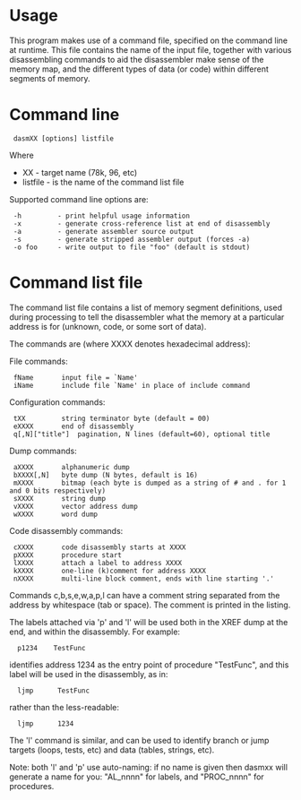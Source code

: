 Usage
=====

This program makes use of a command file, specified on the command line at
runtime.  This file contains the name of the input file, together with
various disassembling commands to aid the disassembler make sense of the
memory map, and the different types of data (or code) within different
segments of memory.

Command line
============

     dasmXX [options] listfile

Where

- XX         - target name (78k, 96, etc)
- listfile   - is the name of the command list file

Supported command line options are:

     -h         - print helpful usage information
     -x         - generate cross-reference list at end of disassembly
     -a         - generate assembler source output
     -s         - generate stripped assembler output (forces -a)
     -o foo     - write output to file "foo" (default is stdout)

Command list file
=================

The command list file contains a list of memory segment definitions, used during
 processing to tell the disassembler what the memory at a particular address
 is for (unknown, code, or some sort of data).

The commands are (where XXXX denotes hexadecimal address):

File commands:

     fName       input file = `Name'
     iName       include file `Name' in place of include command

Configuration commands:

     tXX         string terminator byte (default = 00)
     eXXXX       end of disassembly
     q[,N]["title"]  pagination, N lines (default=60), optional title

Dump commands:

     aXXXX       alphanumeric dump
     bXXXX[,N]   byte dump (N bytes, default is 16)
     mXXXX       bitmap (each byte is dumped as a string of # and . for 1 and 0 bits respectively)
     sXXXX       string dump
     vXXXX       vector address dump
     wXXXX       word dump

Code disassembly commands:

     cXXXX       code disassembly starts at XXXX
     pXXXX       procedure start
     lXXXX       attach a label to address XXXX
     kXXXX       one-line (k)comment for address XXXX
     nXXXX       multi-line block comment, ends with line starting '.'

Commands c,b,s,e,w,a,p,l can have a comment string separated from the
address by whitespace (tab or space).  The comment is printed in
the listing.

The labels attached via 'p' and 'l' will be used both in the XREF dump
at the end, and within the disassembly.  For example:

      p1234    TestFunc

identifies address 1234 as the entry point of procedure "TestFunc", and
this label will be used in the disassembly, as in:

      ljmp      TestFunc

rather than the less-readable:

      ljmp      1234

The 'l' command is similar, and can be used to identify branch or jump
targets (loops, tests, etc) and data (tables, strings, etc).

Note: both 'l' and 'p' use auto-naming: if no name is given then dasmxx
will generate a name for you: "AL_nnnn" for labels, and "PROC_nnnn" for 
procedures.

